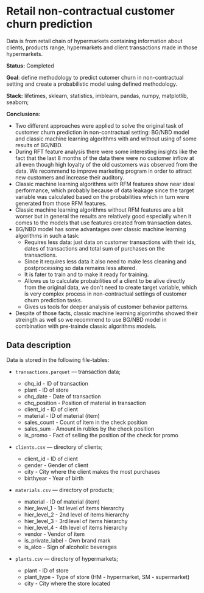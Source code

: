 # Retail non-contractual customer churn prediction
Data is from retail chain of hypermarkets containing information about clients, products range, hypermarkets and client transactions made in those hypermarkets.

**Status:** Completed

**Goal**: define methodology to predict cutomer churn in non-contractual setting and create a probabilistic model using defined methodology.

**Stack:** lifetimes, sklearn, statistics, imblearn, pandas, numpy, matplotlib, seaborn;

**Conclusions:**
- Two different approaches were applied to solve the original task of customer churn prediction in non-contractual setting: BG/NBD model and classic machine learning algorithms with and without using of some results of BG/NBD.
- During RFT feature analysis there were some interesting insights like the fact that the last 8 months of the data there were no customer inflow at all even though high loyalty of the old customers was observed from the data. We recommend to improve marketing program in order to attract new customers and increase their auditory.
- Classic machine learning algorithms with RFM features show near ideal performance, which probably because of data leakage since the target variable was calculated based on the probabilities which in turn were generated from those RFM features.
- Classic machine learning algorithms without RFM features are a bit worser but in general the results are relatively good especially when it comes to the models that use features created from transaction dates.
- BG/NBD model has some advantages over classic machine learning algorithms in such a task:
    - Requires less data: just data on customer transactions with their ids, dates of transactions and total sum of purchases on the transactions.
    - Since it requires less data it also need to make less cleaning and postprocessing so data remains less altered.
    - It is fater to train and to make it ready for training.
    - Allows us to calculate probabilities of a client to be alive directly from the original data, we don't need to create target variable, which is very complex process in non-contractual settings of customer churn prediction tasks.
    - Gives us tools for deeper analysis of customer behavior patterns.
- Despite of those facts, classic machine learning algorimths showed their streingth as well so we recommend to use BG/NBD model in combination with pre-trainde classic algorithms models.

## Data description

Data is stored in the following file-tables:

- `transactions.parquet` — transaction data;
    - chq_id - ID of transaction
    - plant - ID of store
    - chq_date - Date of transaction
    - chq_position - Position of material in transaction
    - client_id - ID of client
    - material - ID of material (item)
    - sales_count - Count of item in the check position
    - sales_sum - Amount in rubles by the check position
    - is_promo - Fact of selling the position of the check for promo
    
- `clients.csv` — directory of clients;
    - client_id - ID of client
    - gender - Gender of client
    - city - City where the client makes the most purchases
    - birthyear - Year of birth
    
- `materials.csv` — directory of products;
    - material - ID of material (item)
    - hier_level_1 - 1st level of items hierarchy
    - hier_level_2 - 2nd level of items hierarchy
    - hier_level_3 - 3rd level of items hierarchy
    - hier_level_4 - 4th level of items hierarchy
    - vendor - Vendor of item
    - is_private_label - Own brand mark
    - is_alco - Sign of alcoholic beverages
    
- `plants.csv` — directory of hypermarkets;
    - plant - ID of store
    - plant_type - Type of store (HM - hypermarket, SM - supermarket)
    - city - City where the store located
